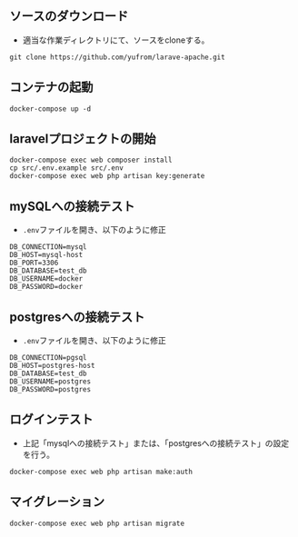## ソースのダウンロード
- 適当な作業ディレクトリにて、ソースをcloneする。
```
git clone https://github.com/yufrom/larave-apache.git
```

## コンテナの起動
```
docker-compose up -d
```

## laravelプロジェクトの開始
```
docker-compose exec web composer install
cp src/.env.example src/.env
docker-compose exec web php artisan key:generate
```

## mySQLへの接続テスト
- `.env`ファイルを開き、以下のように修正
```
DB_CONNECTION=mysql
DB_HOST=mysql-host
DB_PORT=3306
DB_DATABASE=test_db
DB_USERNAME=docker
DB_PASSWORD=docker
```

## postgresへの接続テスト
- `.env`ファイルを開き、以下のように修正
```
DB_CONNECTION=pgsql
DB_HOST=postgres-host
DB_DATABASE=test_db
DB_USERNAME=postgres
DB_PASSWORD=postgres
```

## ログインテスト
- 上記「mysqlへの接続テスト」または、「postgresへの接続テスト」の設定を行う。
```
docker-compose exec web php artisan make:auth
```

## マイグレーション
```
docker-compose exec web php artisan migrate
```
